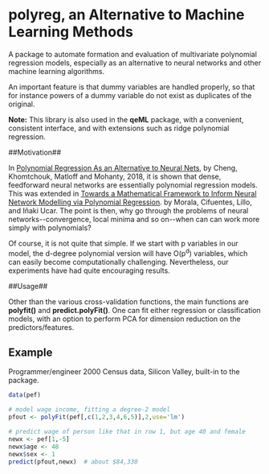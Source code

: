 # polyreg, an Alternative to Machine Learning Methods

A package to automate formation and evaluation of
multivariate polynomial regression models, especially as an alternative
to neural networks and other machine learning algorithms.  

An important feature is that dummy variables are handled properly, so
that for instance powers of a dummy variable do not exist as duplicates
of the original.

**Note:**  This library is also used in the **qeML** package, with a
convenient, consistent interface, and with extensions such as ridge
polynomial regression.

##Motivation##

In [Polynomial Regression As an Alternative to Neural
Nets](https://arxiv.org/abs/1806.06850), by Cheng, Khomtchouk, Matloff
and Mohanty, 2018, it is shown that dense, feedforward neural networks
are essentially polynomial regression models.  This was extended in
[Towards a Mathematical Framework to Inform Neural Network Modelling via Polynomial Regression](https://www.meta.org/papers/towards-a-mathematical-framework-to-inform-neural/33984736). 
by Morala, Cifuentes, Lillo, and Iñaki Ucar.  The point is then, why go
through the problems of neural networks--convergence, local minima and
so on--when can can work more simply with polynomials?

Of course, it is not quite that simple.  If we start with p variables in
our model, the d-degree polynomial version will have O(p<sup>d</sup>)
variables, which can easily become computationally challenging.
Nevertheless, our experiments have had quite encouraging results.

##Usage##

Other than the various cross-validation functions, the main functions
are **polyfit()** and **predict.polyFit()**.  One can fit either
regression or classification models, with an option to perform PCA for
dimension reduction on the predictors/features.

## Example

Programmer/engineer 2000 Census data, Silicon Valley, built-in to the
package.  


``` r
data(pef)

# model wage income, fitting a degree-2 model
pfout <- polyFit(pef[,c(1,2,3,4,6,5)],2,use='lm')

# predict wage of person like that in row 1, but age 40 and female
newx <- pef[1,-5]
newx$age <- 48
newx$sex <- 1
predict(pfout,newx)  # about $84,330

```

